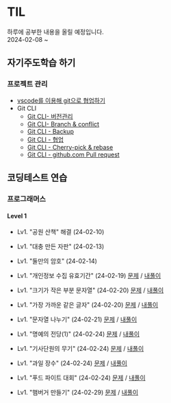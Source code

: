 # TIL
하루에 공부한 내용을 올릴 예정입니다.  
2024-02-08 ~  

## 자기주도학습 하기  

### 프로젝트 관리  
* [vscode를 이용해 git으로 협업하기](https://github.com/dongyeoppp/TIL/blob/main/vscode_git/git_CLI_versionControl.md)  
* Git CLI  
    * [Git CLI- 버전관리](https://github.com/dongyeoppp/TIL/blob/main/vscode_git/Git1.md)
    * [Git CLI- Branch & conflict](https://github.com/dongyeoppp/TIL/blob/main/vscode_git/git_CLI_Branch_Conflict.md)  
    * [Git CLI - Backup](https://github.com/dongyeoppp/TIL/blob/main/vscode_git/git_CLI_Backup.md)
    * [Git CLI - 협업](https://github.com/dongyeoppp/TIL/blob/main/vscode_git/git_CLI_collaboration.md)
    * [Git CLI - Cherry-pick & rebase](https://github.com/dongyeoppp/TIL/blob/main/vscode_git/git_CLI_Cherry_pick.md)
    * [Git CLI - github.com Pull request](https://github.com/dongyeoppp/TIL/blob/main/vscode_git/git_CLI_Pullrequest.md)

## 코딩테스트 연습  
### 프로그래머스
#### Level 1     
* Lv1. "공원 산책" 해결  (24-02-10)  
* Lv1. "대충 만든 자판" (24-02-13)  
* Lv1. "둘만의 암호" (24-02-14)  

* Lv1. "개인정보 수집 유효기간" (24-02-19) [문제](https://school.programmers.co.kr/learn/courses/30/lessons/150370) / [내풀이](https://github.com/dongyeoppp/TIL/blob/main/coding_prac/programmers/day_1.md)

* Lv1. "크기가 작은 부분 문자열" (24-02-20) [문제](https://school.programmers.co.kr/learn/courses/30/lessons/147355) / [내풀이](https://github.com/dongyeoppp/TIL/blob/main/coding_prac/programmers/Level%201/240220.md)  

* Lv1. "가장 가까운 같은 글자" (24-02-20) [문제](https://school.programmers.co.kr/learn/courses/30/lessons/142086) / [내풀이](https://github.com/dongyeoppp/TIL/blob/main/coding_prac/programmers/Level%201/240220_1.md)

* Lv1. "문자열 나누기" (24-02-21) [문제](https://school.programmers.co.kr/learn/courses/30/lessons/140108) / [내풀이](https://github.com/dongyeoppp/TIL/blob/main/coding_prac/programmers/Level%201/240221.md)  

* Lv1. "명예의 전당(1)" (24-02-24) [문제](https://school.programmers.co.kr/learn/courses/30/lessons/138477) / [내풀이](https://github.com/dongyeoppp/TIL/blob/main/coding_prac/programmers/Level%201/240224.md)  

* Lv1. "기사단원의 무기" (24-02-24) [문제](https://school.programmers.co.kr/learn/courses/30/lessons/136798) / [내풀이](https://github.com/dongyeoppp/TIL/blob/main/coding_prac/programmers/Level%201/240224_1.md)  

* Lv1. "과일 장수" (24-02-24) [문제](https://school.programmers.co.kr/learn/courses/30/lessons/135808) / [내풀이](https://github.com/dongyeoppp/TIL/blob/main/coding_prac/programmers/Level%201/240224_2.md)  

* Lv1. "푸드 파이트 대회" (24-02-24) [문제](https://school.programmers.co.kr/learn/courses/30/lessons/134240) / [내풀이](https://github.com/dongyeoppp/TIL/blob/main/coding_prac/programmers/Level%201/240224_3.md)  

* Lv1. "햄버거 만들기" (24-02-29) [문제](https://school.programmers.co.kr/learn/courses/30/lessons/133502) / [내풀이]()

